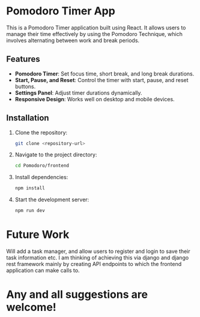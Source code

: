 # Pomodoro Timer App

This is a Pomodoro Timer application built using React. It allows users to manage their time effectively by using the Pomodoro Technique, which involves alternating between work and break periods.

## Features

- **Pomodoro Timer**: Set focus time, short break, and long break durations.
- **Start, Pause, and Reset**: Control the timer with start, pause, and reset buttons.
- **Settings Panel**: Adjust timer durations dynamically.
- **Responsive Design**: Works well on desktop and mobile devices.

## Installation

1. Clone the repository:

   ```bash
   git clone <repository-url>
   ```

2. Navigate to the project directory:
    ```bash
    cd Pomodoro/frontend
    ```

3. Install dependencies:
    ```bash
    npm install
    ```

4. Start the development server:
     ```bash
     npm run dev
     ```

# Future Work
 Will add a task manager, and allow users to register and login to save their task information etc. I am thinking of achieving this via django and django rest framework mainly by creating API endpoints to which the frontend application can make calls to.


# Any and all suggestions are welcome!
